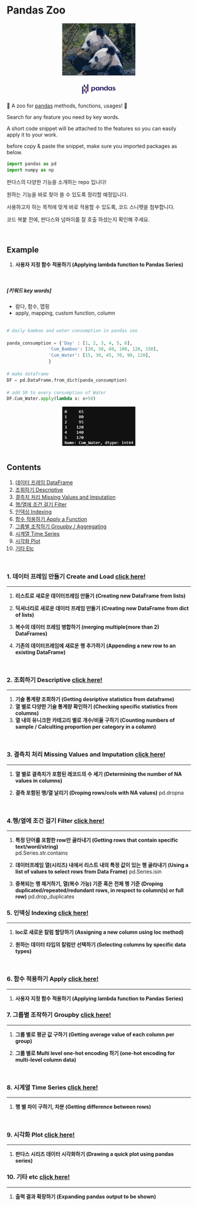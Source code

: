 


Pandas Zoo
==============================================




<p align="center"> <img src="/assets/readme/pandas_zoo.jpg" alt="drawing" width="200"/>

<p align="center"> <img src="/assets/readme/pandas_official.png" alt="drawing" width="100"/>


:panda_face: A zoo for [pandas](https://pandas.pydata.org/)  methods, functions, usages! :panda_face:

Search for any feature you need by key words.

A short code snippet will be attached to the features so you can easily apply it to your work.

before copy & paste the snippet, make sure you imported packages as below.

```python
import pandas as pd
import numpy as np
```

판다스의 다양한 기능을 소개하는 repo 입니다!

원하는 기능을 바로 찾아 쓸 수 있도록 정리할 예정입니다.

사용하고자 하는 목적에 맞게 바로 적용할 수 있도록, 코드 스니펫을 첨부합니다.

코드 복붙 전에, 판다스와 넘파이를 잘 호출 하셨는지 확인해 주세요.

<br/>  

Example  
-------

1. **사용자 지정 함수 적용하기 (Applying lambda function to Pandas Series)**  

<br/>  

##### [키워드 key words]  
  - 람다, 함수, 맵핑
  - apply, mapping, custom function, column

```python

# daily bamboo and water consumption in pandas zoo

panda_consumption = {'Day' : [1, 2, 3, 4, 5, 6],
                'Cum_Bamboo': [20, 30, 60, 100, 120, 150],
                'Cum_Water': [15, 30, 45, 70, 90, 120],
                }

# make dataframe
DF = pd.DataFrame.from_dict(panda_consumption)

# add 50 to every consumption of Water
DF.Cum_Water.apply(lambda x: x+50)

```


<center><img src="/assets/06.Apply/apply_lambda.png" align="center" alt="drawing" width="200"/></center>  


<br/>  

Contents
--------

1.	[데이터 프레임 DataFrame](#dataframe)
2.	[조회하기 Descriptive](#descriptive)
3.	[결측치 처리 Missing Values and Imputation](#imputation)
4.	[행/열에 조건 걸기 Filter](#filter)
5.	[인덱싱 Indexing](#indexing)
6.	[함수 적용하기 Apply a Function](#apply)
7.  [그룹별 조작하기 Groupby / Aggregating](#groupby)
8.	[시계열 Time Series](#time-series)
9.	[시각화 Plot](#plot)  
10.	[기타 Etc](#etc)  



<br/>  

<a id="dataframe"></a>
### 1. 데이터 프레임 만들기 Create and Load  [click here!](/notebook/01.DataFrame)
--------

1.  **리스트로 새로운 데이터프레임 만들기 (Creating new DataFrame from lists)**  

2. **딕셔너리로 새로운 데이터 프레임 만들기 (Creating new DataFrame from dict of lists)**  

3. **복수의 데이터 프레임 병합하기 (merging multiple(more than 2) DataFrames)**

4. **기존의 데이터프레임에 새로운 행 추가하기 (Appending a new row to an existing DataFrame)**

<br/>  




<a id="descriptive"></a>
### 2. 조회하기 Descriptive    [click here!](/notebook/02.Descriptive)
--------


1. **기술 통계량 조회하기 (Getting desriptive statistics from dataframe)**  
2. **열 별로 다양한 기술 통계량 확인하기 (Checking specific statistics from columns)**
3. **열 내의 유니크한 카테고리 별로 개수/비율 구하기  (Counting numbers of sample / Calculting proportion per category in a column)**


<br/>  

<a id="imputation"></a>
### 3. 결측치 처리 Missing Values and Imputation   [click here!](/notebook/03.Missing_Values_and_Imputation)
--------
1. **열 별로 결측치가 포함된 레코드의 수 세기 (Determining the number of NA values in columns)**  

2. **결측 포함된 행/열 날리기 (Droping rows/cols with NA values)**
pd.dropna


<br/>  


<a id="filter"></a>
### 4.행/열에 조건 걸기 Filter  [click here!](/notebook/04.Filter)
--------

1. **특정 단어를 포함한 row만 골라내기 (Getting rows that contain specific text/word/string)**  
pd.Series.str.contains   


2. **데이터프레임 열(시리즈) 내에서 리스트 내의 특정 값이 있는 행 골라내기 (Using a list of values to select rows from Data Frame)**
pd.Series.isin  

3. **중복되는 행 제거하기, 열(복수 가능) 기준 혹은 전체 행 기준 (Droping duplicated/repeated/redundant rows, in respect to column(s) or full row)**
pd.drop_duplicates



<a id="indexing"></a>
### 5. 인덱싱 Indexing    [click here!](/notebook/05.Indexing)
--------



1. **loc로 새로운 칼럼 할당하기 (Assigning a new column using loc method)**  

2. **원하는 데이터 타입의 칼럼만 선택하기 (Selecting columns by specific data types)**  


<br/>  



<a id="apply"></a>
### 6. 함수 적용하기 Apply    [click here!](/notebook/06.Apply)
--------


1. **사용자 지정 함수 적용하기 (Applying lambda function to Pandas Series)**  


<a id="groupby"></a>
### 7. 그룹별 조작하기 Groupby    [click here!](/notebook/07.Groupby)
--------

1. **그룹 별로 평균 값 구하기 (Getting average value of each column per group)**  


2. **그룹 별로 Multi level one-hot encoding 하기 (one-hot encoding for multi-level column data)**  

<br/>  


<a id="time-series"></a>
### 8. 시계열 Time Series    [click here!](/notebook/08.Time_Series)
--------


1. **행 별 차이 구하기, 차분 (Getting difference between rows)**  

<br/>  


<a id="plot"></a>
### 9. 시각화 Plot    [click here!](/notebook/09.Plot)
--------

1. **판다스 시리즈 데이터 시각화하기 (Drawing a quick plot using pandas series)**  


<a id="etc"></a>
### 10. 기타 etc    [click here!](/notebook/10.Etc)
--------

1. **출력 결과 확장하기 (Expanding pandas output to be shown)**  
